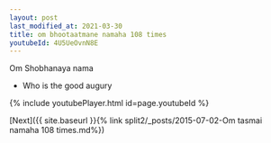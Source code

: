 ```yaml
---
layout: post
last_modified_at: 2021-03-30
title: om bhootaatmane namaha 108 times
youtubeId: 4U5UeOvnN8E
---
```

 
 
Om Shobhanaya nama 
 
 -  Who is the good augury 
 
  
 
  
 
 
 
 
 
 


{% include youtubePlayer.html id=page.youtubeId %}
 
[Next]({{ site.baseurl }}{% link  split2/_posts/2015-07-02-Om tasmai namaha 108 times.md%})
 
